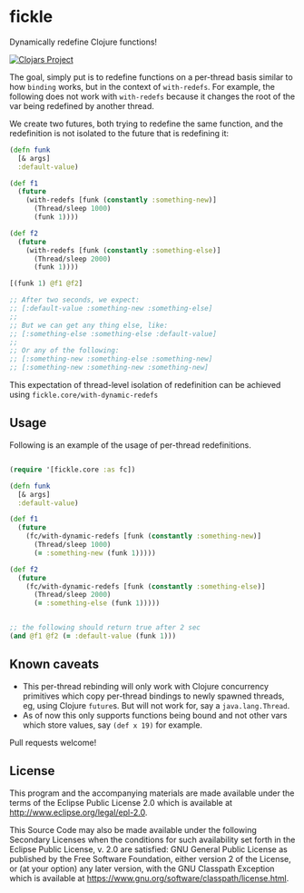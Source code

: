 # fickle

Dynamically redefine Clojure functions!

[![Clojars Project](https://img.shields.io/clojars/v/me.mourjo/fickle.svg)](https://clojars.org/me.mourjo/fickle)

The goal, simply put is to redefine functions on a per-thread basis similar to how
`binding` works, but in the context of `with-redefs`. For example, the following does not
work with `with-redefs` because it changes the root of the var being redefined by another
thread.

We create two futures, both trying to redefine the same function, and the redefinition is
not isolated to the future that is redefining it:

```clj
(defn funk
  [& args]
  :default-value)

(def f1
  (future
    (with-redefs [funk (constantly :something-new)]
      (Thread/sleep 1000)
      (funk 1))))

(def f2
  (future
    (with-redefs [funk (constantly :something-else)]
      (Thread/sleep 2000)
      (funk 1))))

[(funk 1) @f1 @f2]

;; After two seconds, we expect:
;; [:default-value :something-new :something-else]
;;
;; But we can get any thing else, like:
;; [:something-else :something-else :default-value]
;;
;; Or any of the following:
;; [:something-new :something-else :something-new]
;; [:something-new :something-new :something-new]

```

This expectation of thread-level isolation of redefinition can be achieved using
`fickle.core/with-dynamic-redefs`


## Usage

Following is an example of the usage of per-thread redefinitions.

```clj

(require '[fickle.core :as fc])

(defn funk
  [& args]
  :default-value)

(def f1
  (future
    (fc/with-dynamic-redefs [funk (constantly :something-new)]
      (Thread/sleep 1000)
      (= :something-new (funk 1)))))

(def f2
  (future
    (fc/with-dynamic-redefs [funk (constantly :something-else)]
      (Thread/sleep 2000)
      (= :something-else (funk 1)))))


;; the following should return true after 2 sec
(and @f1 @f2 (= :default-value (funk 1)))

```


## Known caveats
- This per-thread rebinding will only work with Clojure concurrency
  primitives which copy per-thread bindings to newly spawned threads,
  eg, using Clojure `future`s. But will not work for, say a
  `java.lang.Thread`.
- As of now this only supports functions being bound and not other
  vars which store values, say `(def x 19)` for example.


Pull requests welcome!


## License

This program and the accompanying materials are made available under the
terms of the Eclipse Public License 2.0 which is available at
http://www.eclipse.org/legal/epl-2.0.

This Source Code may also be made available under the following Secondary
Licenses when the conditions for such availability set forth in the Eclipse
Public License, v. 2.0 are satisfied: GNU General Public License as published by
the Free Software Foundation, either version 2 of the License, or (at your
option) any later version, with the GNU Classpath Exception which is available
at https://www.gnu.org/software/classpath/license.html.
